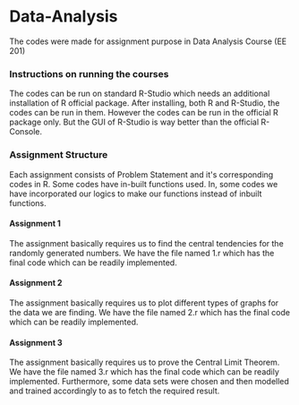 # Data-Analysis
The codes were made for assignment purpose in Data Analysis Course (EE 201)

### Instructions on running the courses
The codes can be run on standard R-Studio which needs an additional installation of R official package. After installing, both R and R-Studio, the codes can be run in them. However the codes can be run in the official R package only. But the GUI of R-Studio is way better than the official R-Console.

### Assignment Structure
Each assignment consists of Problem Statement and it's corresponding codes in R. Some codes have in-built functions used. In, some codes we have incorporated our logics to make our functions instead of inbuilt functions.

#### Assignment 1
The assignment basically requires us to find the central tendencies for the randomly generated numbers. We have the file named 1.r which has the final code which can be readily implemented. 

#### Assignment 2
The assignment basically requires us to plot different types of graphs for the data we are finding. We have the file named 2.r which has the final code which can be readily implemented.

#### Assignment 3
The assignment basically requires us to prove the Central Limit Theorem. We have the file named 3.r which has the final code which can be readily implemented. Furthermore, some data sets were chosen and then modelled and trained accordingly to as to fetch the required result.
